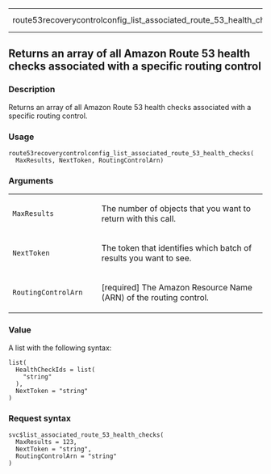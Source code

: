 <table style="width: 100%;">
<tbody>
<tr class="odd">
<td>route53recoverycontrolconfig_list_associated_route_53_health_checks</td>
<td style="text-align: right;">R Documentation</td>
</tr>
</tbody>
</table>

## Returns an array of all Amazon Route 53 health checks associated with a specific routing control

### Description

Returns an array of all Amazon Route 53 health checks associated with a
specific routing control.

### Usage

    route53recoverycontrolconfig_list_associated_route_53_health_checks(
      MaxResults, NextToken, RoutingControlArn)

### Arguments

<table>
<colgroup>
<col style="width: 35%" />
<col style="width: 65%" />
</colgroup>
<tbody>
<tr class="odd">
<td><code
id="route53recoverycontrolconfig_list_associated_route_53_health_checks_:_MaxResults">MaxResults</code></td>
<td><p>The number of objects that you want to return with this
call.</p></td>
</tr>
<tr class="even">
<td><code
id="route53recoverycontrolconfig_list_associated_route_53_health_checks_:_NextToken">NextToken</code></td>
<td><p>The token that identifies which batch of results you want to
see.</p></td>
</tr>
<tr class="odd">
<td><code
id="route53recoverycontrolconfig_list_associated_route_53_health_checks_:_RoutingControlArn">RoutingControlArn</code></td>
<td><p>[required] The Amazon Resource Name (ARN) of the routing
control.</p></td>
</tr>
</tbody>
</table>

### Value

A list with the following syntax:

    list(
      HealthCheckIds = list(
        "string"
      ),
      NextToken = "string"
    )

### Request syntax

    svc$list_associated_route_53_health_checks(
      MaxResults = 123,
      NextToken = "string",
      RoutingControlArn = "string"
    )
